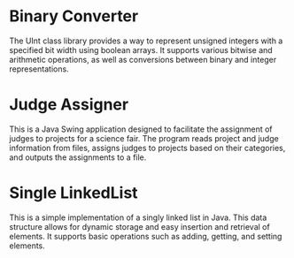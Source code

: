 # Binary Converter
The UInt class library provides a way to represent unsigned integers with a specified bit width using boolean arrays. It supports various bitwise and arithmetic operations, as well as conversions between binary and integer representations.

# Judge Assigner 
This is a Java Swing application designed to facilitate the assignment of judges to projects for a science fair. The program reads project and judge information from files, assigns judges to projects based on their categories, and outputs the assignments to a file.

# Single LinkedList
This is a simple implementation of a singly linked list in Java. This data structure allows for dynamic storage and easy insertion and retrieval of elements. It supports basic operations such as adding, getting, and setting elements.
